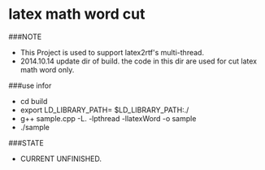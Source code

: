 latex math word cut 
=========

###NOTE
* This Project is used to support latex2rtf's multi-thread.
* 2014.10.14 update dir of build. the code in this dir are used for cut latex math word only.

###use infor
* cd build
* export LD_LIBRARY_PATH= $LD_LIBRARY_PATH:./
* g++ sample.cpp -L. -lpthread -llatexWord -o sample
* ./sample

###STATE
* CURRENT UNFINISHED.
